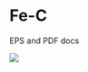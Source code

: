 # Fe-C
EPS and PDF docs


![]("https://raw.githubusercontent.com/lusamek/Fe-C-EDU-/master/Edu%20Fe-C%20(Teildiagramm%2C%20metastabil%2C%20Fe3C%2C%20mit%20C%20bis%201.3%20pct).pdf")

